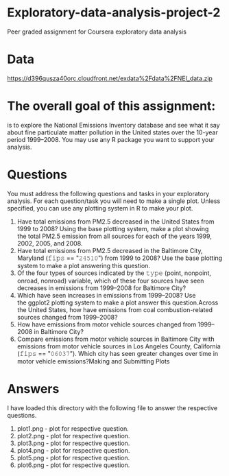 # Exploratory-data-analysis-project-2
Peer graded assignment for Coursera exploratory data analysis

# Data
 https://d396qusza40orc.cloudfront.net/exdata%2Fdata%2FNEI_data.zip
 
 # The overall goal of this assignment:
 is to explore the National Emissions Inventory database and see what it say about fine particulate matter pollution in the United states over the 10-year period 1999–2008. You may use any R package you want to support your analysis.
 
# Questions
You must address the following questions and tasks in your exploratory analysis. For each question/task you will need to make a single plot. Unless specified, you can use any plotting system in R to make your plot.
1. Have total emissions from PM2.5 decreased in the United States from 1999 to 2008? Using the base plotting system, make a plot showing the total PM2.5 emission from all sources for each of the years 1999, 2002, 2005, and 2008.
2. Have total emissions from PM2.5 decreased in the Baltimore City, Maryland (𝚏𝚒𝚙𝚜 == "𝟸𝟺𝟻𝟷𝟶") from 1999 to 2008? Use the base plotting system to make a plot answering this question.
3. Of the four types of sources indicated by the 𝚝𝚢𝚙𝚎 (point, nonpoint, onroad, nonroad) variable, which of these four sources have seen decreases in emissions from 1999–2008 for Baltimore City? 
4. Which have seen increases in emissions from 1999–2008? Use the ggplot2 plotting system to make a plot answer this question.Across the United States, how have emissions from coal combustion-related sources changed from 1999–2008?
5. How have emissions from motor vehicle sources changed from 1999–2008 in Baltimore City?
6. Compare emissions from motor vehicle sources in Baltimore City with emissions from motor vehicle sources in Los Angeles County, California (𝚏𝚒𝚙𝚜 == "𝟶𝟼𝟶𝟹𝟽"). Which city has seen greater changes over time in motor vehicle emissions?Making and Submitting Plots

# Answers
I have loaded this directory with the following file to answer the respective questions.
1. plot1.png - plot for respective question.
2. plot2.png - plot for respective question.
3. plot3.png - plot for respective question.
4. plot4.png - plot for respective question.
5. plot5.png - plot for respective question.
6. plot6.png - plot for respective question.
